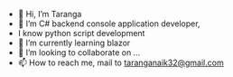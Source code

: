 - 👋 Hi, I’m Taranga
- 👀 I’m C# backend console application developer,
- I know python script development
- 🌱 I’m currently learning blazor
- 💞️ I’m looking to collaborate on ...
- 📫 How to reach me, mail to taranganaik32@gmail.com

<!---
taranga10/taranga10 is a ✨ special ✨ repository because its `README.md` (this file) appears on your GitHub profile.
You can click the Preview link to take a look at your changes.
--->
